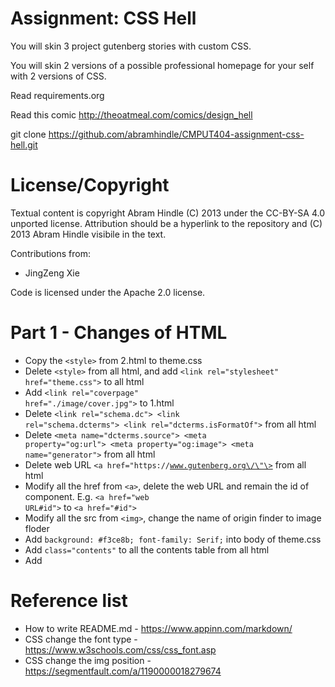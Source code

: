 Assignment: CSS Hell
====================

You will skin 3 project gutenberg stories with custom CSS.

You will skin 2 versions of a possible professional homepage for your
self with 2 versions of CSS.

Read requirements.org

Read this comic http://theoatmeal.com/comics/design_hell

git clone https://github.com/abramhindle/CMPUT404-assignment-css-hell.git

License/Copyright
=================

Textual content is copyright Abram Hindle (C) 2013 under the CC-BY-SA
4.0 unported license. Attribution should be a hyperlink to the
repository and (C) 2013 Abram Hindle visibile in the text.

Contributions from:
  * JingZeng Xie

Code is licensed under the Apache 2.0 license.

Part 1 - Changes of HTML
====================
  * Copy the <code>\<style\></code> from 2.html to theme.css
  * Delete <code>\<style\></code> from all html, and add <code>\<link rel="stylesheet" href="theme.css"\></code> to all html
  * Add <code>\<link rel="coverpage" href="./image/cover.jpg"\></code> to 1.html
  * Delete <code>\<link rel="schema.dc"\> \<link rel="schema.dcterms"\> \<link rel="dcterms.isFormatOf"\></code> from all html
  * Delete <code>\<meta name="dcterms.source"\> \<meta property="og:url"\> \<meta property="og:image"\> \<meta name="generator"\></code> from all html
  * Delete web URL <code>\<a href=\"https:\/\/www.gutenberg.org\/\"\></code> from all html
  * Modify all the href from <code>\<a\></code>, delete the web URL and remain the id of component. E.g. <code><a href="web URL#id"\></code> to <code>\<a href="#id"\></code>
  * Modify all the src from <code>\<img\></code>, change the name of origin finder to image floder
  * Add <code>background: #f3ce8b; font-family: Serif;</code> into body of theme.css
  * Add <code>class="contents"</code> to all the contents table from all html
  * Add <code></code>
  
Reference list
====================
  * How to write README.md - https://www.appinn.com/markdown/
  * CSS change the font type - https://www.w3schools.com/css/css_font.asp
  * CSS change the img position - https://segmentfault.com/a/1190000018279674
